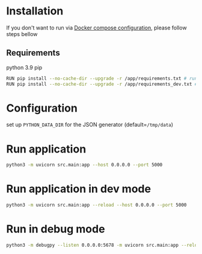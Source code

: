# Installation

If you don't want to run via [Docker compose configuration](/README.md), please follow steps bellow

## Requirements 

python 3.9
pip

```bash
RUN pip install --no-cache-dir --upgrade -r /app/requirements.txt # run deps
RUN pip install --no-cache-dir --upgrade -r /app/requirements_dev.txt # run this line to install dev deps
```

# Configuration

set up `PYTHON_DATA_DIR` for the JSON generator (default=`/tmp/data`)

# Run application

```bash
python3 -m uvicorn src.main:app --host 0.0.0.0 --port 5000
```

# Run application in dev mode

```bash
python3 -m uvicorn src.main:app --reload --host 0.0.0.0 --port 5000
```

# Run in debug mode

```bash
python3 -m debugpy --listen 0.0.0.0:5678 -m uvicorn src.main:app --reload --host 0.0.0.0 --port 5000
```